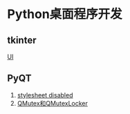 # Python桌面程序开发

## tkinter

[UI](../../计算机语言/Python/Python知识积累/UI.md)

## PyQT

1. [stylesheet disabled](./stylesheet_disabled.md)
2. [QMutex和QMutexLocker](./QMutex和QMutexLocker.md)